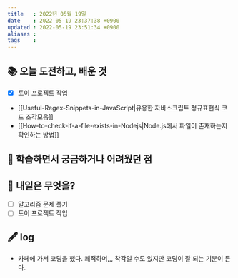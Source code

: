 ```yaml
---
title   : 2022년 05월 19일 
date    : 2022-05-19 23:37:38 +0900
updated : 2022-05-19 23:51:34 +0900
aliases : 
tags    : 
---
```

## 📚 오늘 도전하고, 배운 것
- [x] 토이 프로젝트 작업
- [[Useful-Regex-Snippets-in-JavaScript|유용한 자바스크립트 정규표현식 코드 조각모음]]
- [[How-to-check-if-a-file-exists-in-Nodejs|Node.js에서 파일이 존재하는지 확인하는 방법]]

## 🤔 학습하면서 궁금하거나 어려웠던 점 

## 🌅 내일은 무엇을?
- [ ] 알고리즘 문제 풀기
- [ ] 토이 프로젝트 작업

## 🖋 log
- 카페에 가서 코딩을 했다. 쾌적하며,,, 착각일 수도 있지만 코딩이 잘 되는 기분이 든다.

